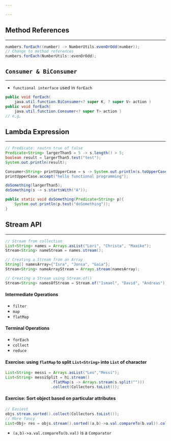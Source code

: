 ```yaml
---

---
```

## Method References
---
```java
numbers.forEach((number) -> NumberUtils.evenOrOdd(number));
// Change to method references
numbers.forEach(NumberUtils::evenOrOdd);
```

## `Consumer & BiConsumer` 
---
- `functional interface` used in `forEach`
```java
public void forEach(
	java.util.function.BiConsumer<? super K, ? super V> action )
public void forEach( 
	java.util.function.Consumer<? super T> action )
// e,g,
```
## Lambda Expression
---
```java
// Predicate: reutrn true of false
Predicate<String> largerThan5 = 5 -> s.length() > 5;
boolean result = largerThan5.test("test");
System.out.println(result);

Consumer<String> printUpperCase = s -> System.out.println(s.toUpperCase());
printUpperCase.accept("hello functional programming");

doSomething(largerThan5);
doSomething(s -> s.startsWith("A"));

public static void doSomething(Predicate<String> p){
	System.out.println(p.test("doSomething"));
}
```

## Stream API
---
```java
// Stream from collection
List<String> names = Arrays.asList("Lori", "Christa", "Maaike");
Stream<String> nameStream = names.stream();

// Creating a Stream from an Array
String[] namesArray={"Isra", "Jonsa", "Gaia"};
Stream<String> nameArrayStream = Arrays.stream(namesArray);

// Creating a Stream using Stream.of()
Stream<String> namesOfStream = Stream.of("Ismael", "David", "Andreas");
```
#### Intermediate Operations
- `filter`
- `map`
- `flatMap`
#### Terminal Operations
- `forEach`
- `collect`
- `reduce`

#### Exercise: using `flatMap` to split `List<String>` into `List` of character
```java
List<String> messi = Arrays.asList("Leo","Messi");
List<String> messiSplit = hi.stream()
					.flatMap(s -> Arrays.stream(s.split("")))
					.collect(Collectors.toList());		
```

#### Exercise: Sort object based on particular attributes
```java
// Easiest
objs.stream.sorted().collect(Collectors.toList());
// More fancy
List<Obj> res = objs.stream().sorted((a,b)->a.val.compareTo(b.val)).collect(Collectors.toList())
```
- `(a,b)->a.val.compareTo(b.val)` is a `Comparator`
